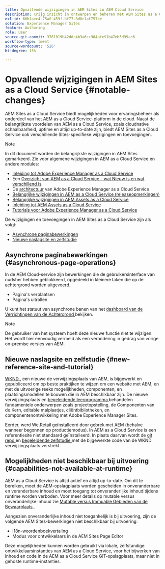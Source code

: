 ```yaml
---
title: Opvallende wijzigingen in AEM Sites in AEM Cloud Service
description: Krijg inzicht in ontwerpen en beheren met AEM Sites as a Cloud Service en in het aanbrengen van opvallende wijzigingen aan AEM Sites in AEM Cloud Service.
exl-id: 60b1aec4-75a0-459f-bf77-8d8c1af757ce
solution: Experience Manager Sites
feature: Authoring
role: User
source-git-commit: 3761019b42ddc4b3a6cc904afe91b47eb3d99ac6
workflow-type: tm+mt
source-wordcount: '526'
ht-degree: 15%

---
```



# Opvallende wijzigingen in AEM Sites as a Cloud Service {#notable-changes}

AEM Sites as a Cloud Service biedt mogelijkheden voor ervaringsbeheer als onderdeel van het AEM as a Cloud Service-platform in de cloud. Naast de belangrijkste voordelen van AEM as a Cloud Service, zoals cloudnative schaalbaarheid, uptime en altijd up-to-date zijn, biedt AEM Sites as a Cloud Service ook verschillende Sites-specifieke wijzigingen en toevoegingen.

>[!NOTE]
>In dit document worden de belangrijkste wijzigingen in AEM Sites gemarkeerd. Zie voor algemene wijzigingen in AEM as a Cloud Service en andere modules:
>
>* [Inleiding tot Adobe Experience Manager as a Cloud Service](/help/overview/introduction.md)
>* Een [ Overzicht van AEM as a Cloud Service - wat Nieuw is en wat verschillend is ](/help/overview/what-is-new-and-different.md)
>* De [architectuur](/help/overview/architecture.md) van Adobe Experience Manager as a Cloud Service
>* [Belangrijke wijzigingen in AEM as a Cloud Service (releaseopmerkingen)](/help/release-notes/aem-cloud-changes.md)
>* [Belangrijke wijzigingen in AEM Assets as a Cloud Service](/help/assets/assets-cloud-changes.md)
>* [Inleiding tot AEM Assets as a Cloud Service](/help/assets/overview.md)
>* [Tutorials voor Adobe Experience Manager as a Cloud Service](https://experienceleague.adobe.com/docs/experience-manager-learn/cloud-service/overview.html)

De wijzigingen en toevoegingen in AEM Sites as a Cloud Service zijn als volgt:

* [Asynchrone paginabewerkingen](#asynchronous-page-operations)
* [Nieuwe naslagsite en zelfstudie](#new-reference-site-and-tutorial)

## Asynchrone paginabewerkingen {#asynchronous-page-operations}

In de AEM Cloud-service zijn bewerkingen die de gebruikersinterface van oudsher hebben geblokkeerd, opgedeeld in kleinere taken die op de achtergrond worden uitgevoerd.

* Pagina&#39;s verplaatsen
* Pagina&#39;s uitrollen

<!--
The initiator of such actions can check their status in a new UI at `/mnt/overlay/dam/gui/content/asyncjobs.html`.
-->

U kunt het statuut van asynchrone banen van het [ dashboard van de Verrichtingen van de Achtergrond ](/help/operations/asynchronous-jobs.md) bekijken.

>[!NOTE]
>
>De gebruiker van het systeem hoeft deze nieuwe functie niet te wijzigen. Het wordt hier eenvoudig vermeld als een verandering in gedrag van vorige on-premise versies van AEM.

## Nieuwe naslagsite en zelfstudie {#new-reference-site-and-tutorial}

[ WKND ](https://wknd.site/), een nieuwe de verwijzingsplaats van AEM, is bijgewerkt en gepubliceerd om op beste praktijken te wijzen om een website met AEM, en met de uitvoerige reeks mogelijkheden, componenten, en plaatsingsmodellen te bouwen die in AEM beschikbaar zijn. De nieuwe verwijzingsplaats en [ begeleidende leerprogramma ](https://experienceleague.adobe.com/docs/experience-manager-learn/getting-started-wknd-tutorial-develop/overview.html) behandelen fundamentele onderwerpen zoals projectopstelling, de Componenten van de Kern, editable malplaatjes, cliëntbibliotheken, en componentenontwikkeling met Adobe Experience Manager Sites.

Eerder, werd We.Retail geïnstalleerd door gebrek met AEM (behalve wanneer begonnen op productiemodus). In AEM as a Cloud Service is een referentiesite niet standaard geïnstalleerd. In plaats daarvan wordt de [ git repo ](https://github.com/adobe/aem-guides-wknd/) en [ begeleidende zelfstudie ](https://experienceleague.adobe.com/docs/experience-manager-learn/getting-started-wknd-tutorial-develop/overview.html) met de bijgewerkte code van de WKND verwijzingsplaats verstrekt.

## Mogelijkheden niet beschikbaar bij uitvoering {#capabilities-not-available-at-runtime}

AEM as a Cloud Service is altijd actief en altijd up-to-date. Om dit te bereiken, moet de AEM-opslagplaats worden gescheiden in onveranderbare en veranderbare inhoud en moet toegang tot onveranderlijke inhoud tijdens runtime worden verboden. Voor meer details op mutable versus onveranderlijke inhoud zie [ Mutable versus Immuable Gebieden van de Bewaarplaats ](/help/implementing/developing/introduction/aem-project-content-package-structure.md#mutable-vs-immutable).

Aangezien onveranderlijke inhoud niet toegankelijk is bij uitvoering, zijn de volgende AEM Sites-bewerkingen niet beschikbaar bij uitvoering:

* i18n-woordenboekvertaling
* Modus voor ontwikkelaars in de AEM Sites Page Editor

Deze mogelijkheden kunnen worden gebruikt via lokale, zelfstandige ontwikkelaarsinstanties van AEM as a Cloud Service, voor het bijwerken van inhoud en code in de AEM as a Cloud Service GIT-opslagplaats, maar niet in gehoste runtime-instanties.
